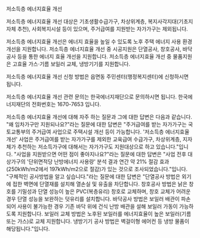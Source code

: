 저소득층 에너지효율 개선


저소득층 에너지효율 개선 대상은 기초생활수급가구, 차상위계층, 복지사각지대(기초지자체 추천), 사회복지시설 등이 있으며, 주거급여를 지원받는 자가가구는 제외됩니다.


저소득층 에너지효율 개선은 에너지 효율을 높일 수 있도록 노후 주택 에너지 사용 환경 개선을 지원합니다.
저소득층 에너지효율 개선 중 시공지원은 단열공사, 창호공사, 바닥공사 등을 통한 에너지 효율 개선을 지원합니다.
저소득층 에너지효율 개선 중 물품지원은 고효율 가스·기름 보일러 교체, 냉방기기를 지원합니다.


저소득층 에너지효율 개선 신청 방법은 읍면동 주민센터(행정복지센터)에 신청하시면 됩니다.


저소득층 에너지효율 개선 관련 문의는 한국에너지재단으로 문의하시면 됩니다. 한국에너지재단의 전화번호는 1670-7653 입니다.


저소득층 에너지효율 개선에 대해 자주 하는 질문과 그에 대한 답변은 다음과 같습니다.
"왜 임차가구만 지원되나요?"라는 질문에 대한 답변은 "주거급여를 받는 자가가구는 국토교통부의 주거급여 사업으로 주택시설 개선 등이 가능합니다. '저소득층 에너지효율 개선' 사업은 주거급여를 받는 자가가구를 제외한 교육급여 수급가구, 차상위계층, 지자체가 추천하는 저소득가구에 대해서는 자가가구도 지원대상으로 하고 있습니다."입니다.
"사업을 지원받으면 어떤 점이 좋아지나요?"라는 질문에 대한 답변은 "사업 전후 대상가구의 '단위면적당 난방에너지 사용량' 분석 결과 연간 약 21% 절감 효과(250kWh/m2에서 197kWh/m2으로 절감)가 있는 것으로 조사되었습니다."입니다.
"구체적인 공사방법을 알고 싶습니다."라는 질문에 대한 답변은 "단열공사 방법은 외기에 접한 벽면에 단열재를 설치해 열손실 및 유출을 차단합니다. 창호공사 방법은 낡은 창호를 기밀성과 단열 성능이 높은 PVC(복층유리) 창호로 교체하며, 창호 교체가 어려운 경우 단열 성능을 보완하는 덧유리를 설치합니다. 바닥공사 방법은 보일러 배관이 파손되어 사용이 불가능한 경우 기존 바닥 위에 건식 난방 배관을 설해 보일러 가동이 가능하도록 지원합니다. 보일러 교체 방법은 노후된 보일러를 에너지효율이 높은 보일러(기름 또는 가스)로 교체 지원합니다. 냉방기기 공사 방법은 벽걸이형 에어컨 등 냉방 물품이 해당됩니다."입니다.
